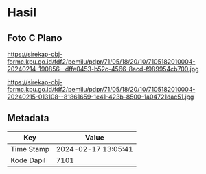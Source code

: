 # Hasil

## Foto C Plano

https://sirekap-obj-formc.kpu.go.id/fdf2/pemilu/pdpr/71/05/18/20/10/7105182010004-20240214-190856--dffe0453-b52c-4566-8acd-f989954cb700.jpg

https://sirekap-obj-formc.kpu.go.id/fdf2/pemilu/pdpr/71/05/18/20/10/7105182010004-20240215-013108--81861659-1e41-423b-8500-1a04721dac51.jpg


## Metadata

| Key        | Value               |
| ---------- | ------------------- |
| Time Stamp | 2024-02-17 13:05:41 |
| Kode Dapil | 7101                |



